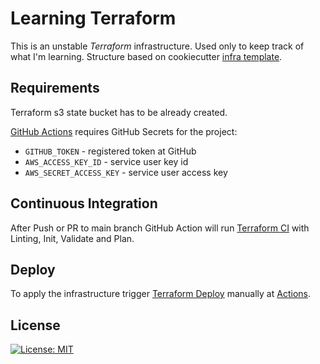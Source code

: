 # Learning Terraform

This is an unstable _Terraform_ infrastructure. Used only to keep track of what I'm learning. Structure based on cookiecutter [infra template](https://github.com/elaynelemos/terraform-template).

## Requirements

Terraform s3 state bucket has to be already created.

[GitHub Actions](./github/workflows/) requires GitHub Secrets for the project:

- `GITHUB_TOKEN` - registered token at GitHub
- `AWS_ACCESS_KEY_ID` - service user key id
- `AWS_SECRET_ACCESS_KEY` - service user access key

## Continuous Integration

After Push or PR to main branch GitHub Action will run [Terraform CI](./.github/workflows/ci.yml) with Linting, Init, Validate and Plan.

## Deploy

To apply the infrastructure trigger [Terraform Deploy](./.github/workflows/deploy.yml) manually at [Actions](https://github.com/elaynelemos/terraform-template/actions).


License
-------
[![License: MIT](https://badges.frapsoft.com/os/mit/mit.png?v=102)](./LICENSE)
